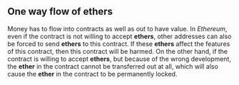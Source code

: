 ## One way flow of ethers
Money has to flow into contracts as well as out to have value. In *Ethereum*, even if the contract is not willing to accept **ethers**, other addresses can also be forced to send **ethers** to this contract. If these **ethers** affect the features of this contract, then this contract will be harmed. On the other hand, if the contract is willing to accept **ethers**, but because of the wrong development, the **ether** in the contract cannot be transferred out at all, which will also cause the **ether** in the contract to be permanently locked.